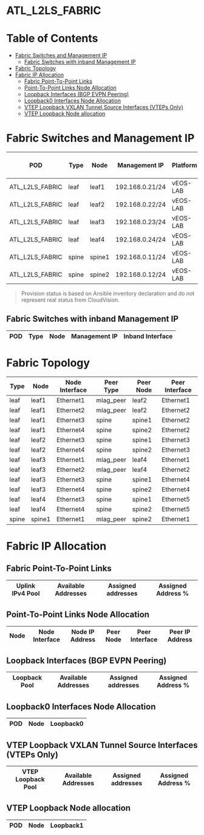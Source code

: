 # ATL_L2LS_FABRIC

# Table of Contents

- [Fabric Switches and Management IP](#fabric-switches-and-management-ip)
  - [Fabric Switches with inband Management IP](#fabric-switches-with-inband-management-ip)
- [Fabric Topology](#fabric-topology)
- [Fabric IP Allocation](#fabric-ip-allocation)
  - [Fabric Point-To-Point Links](#fabric-point-to-point-links)
  - [Point-To-Point Links Node Allocation](#point-to-point-links-node-allocation)
  - [Loopback Interfaces (BGP EVPN Peering)](#loopback-interfaces-bgp-evpn-peering)
  - [Loopback0 Interfaces Node Allocation](#loopback0-interfaces-node-allocation)
  - [VTEP Loopback VXLAN Tunnel Source Interfaces (VTEPs Only)](#vtep-loopback-vxlan-tunnel-source-interfaces-vteps-only)
  - [VTEP Loopback Node allocation](#vtep-loopback-node-allocation)

# Fabric Switches and Management IP

| POD | Type | Node | Management IP | Platform | Provisioned in CloudVision |
| --- | ---- | ---- | ------------- | -------- | -------------------------- |
| ATL_L2LS_FABRIC | leaf | leaf1 | 192.168.0.21/24 | vEOS-LAB | Provisioned |
| ATL_L2LS_FABRIC | leaf | leaf2 | 192.168.0.22/24 | vEOS-LAB | Provisioned |
| ATL_L2LS_FABRIC | leaf | leaf3 | 192.168.0.23/24 | vEOS-LAB | Provisioned |
| ATL_L2LS_FABRIC | leaf | leaf4 | 192.168.0.24/24 | vEOS-LAB | Provisioned |
| ATL_L2LS_FABRIC | spine | spine1 | 192.168.0.11/24 | vEOS-LAB | Provisioned |
| ATL_L2LS_FABRIC | spine | spine2 | 192.168.0.12/24 | vEOS-LAB | Provisioned |

> Provision status is based on Ansible inventory declaration and do not represent real status from CloudVision.

## Fabric Switches with inband Management IP
| POD | Type | Node | Management IP | Inband Interface |
| --- | ---- | ---- | ------------- | ---------------- |

# Fabric Topology

| Type | Node | Node Interface | Peer Type | Peer Node | Peer Interface |
| ---- | ---- | -------------- | --------- | ----------| -------------- |
| leaf | leaf1 | Ethernet1 | mlag_peer | leaf2 | Ethernet1 |
| leaf | leaf1 | Ethernet2 | mlag_peer | leaf2 | Ethernet2 |
| leaf | leaf1 | Ethernet3 | spine | spine1 | Ethernet2 |
| leaf | leaf1 | Ethernet4 | spine | spine2 | Ethernet2 |
| leaf | leaf2 | Ethernet3 | spine | spine1 | Ethernet3 |
| leaf | leaf2 | Ethernet4 | spine | spine2 | Ethernet3 |
| leaf | leaf3 | Ethernet1 | mlag_peer | leaf4 | Ethernet1 |
| leaf | leaf3 | Ethernet2 | mlag_peer | leaf4 | Ethernet2 |
| leaf | leaf3 | Ethernet3 | spine | spine1 | Ethernet4 |
| leaf | leaf3 | Ethernet4 | spine | spine2 | Ethernet4 |
| leaf | leaf4 | Ethernet3 | spine | spine1 | Ethernet5 |
| leaf | leaf4 | Ethernet4 | spine | spine2 | Ethernet5 |
| spine | spine1 | Ethernet1 | mlag_peer | spine2 | Ethernet1 |

# Fabric IP Allocation

## Fabric Point-To-Point Links

| Uplink IPv4 Pool | Available Addresses | Assigned addresses | Assigned Address % |
| ---------------- | ------------------- | ------------------ | ------------------ |

## Point-To-Point Links Node Allocation

| Node | Node Interface | Node IP Address | Peer Node | Peer Interface | Peer IP Address |
| ---- | -------------- | --------------- | --------- | -------------- | --------------- |

## Loopback Interfaces (BGP EVPN Peering)

| Loopback Pool | Available Addresses | Assigned addresses | Assigned Address % |
| ------------- | ------------------- | ------------------ | ------------------ |

## Loopback0 Interfaces Node Allocation

| POD | Node | Loopback0 |
| --- | ---- | --------- |

## VTEP Loopback VXLAN Tunnel Source Interfaces (VTEPs Only)

| VTEP Loopback Pool | Available Addresses | Assigned addresses | Assigned Address % |
| --------------------- | ------------------- | ------------------ | ------------------ |

## VTEP Loopback Node allocation

| POD | Node | Loopback1 |
| --- | ---- | --------- |
